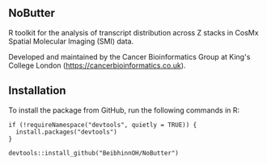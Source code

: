 ## NoButter

R toolkit for the analysis of transcript distribution across Z stacks in CosMx Spatial Molecular Imaging (SMI) data.

Developed and maintained by the Cancer Bioinformatics Group at King's College London (https://cancerbioinformatics.co.uk).


## Installation
To install the package from GitHub, run the following commands in R:
```
if (!requireNamespace("devtools", quietly = TRUE)) {
  install.packages("devtools")
}

devtools::install_github("BeibhinnOH/NoButter")
```
